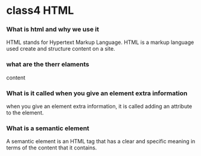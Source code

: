 # class4 HTML 

### What is html and why we use it 
HTML stands for Hypertext Markup Language. HTML is a markup language used create and structure content on a site.

### what are the therr elaments
 <opening-tag>content </closing-tag>

### What is it called when you give an element extra information
when you give an element extra information, it is called adding an attribute to the element.
### What is a semantic element
A semantic element is an HTML tag that has a clear and specific meaning in terms of the content that it contains.




